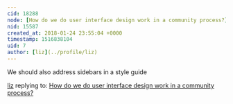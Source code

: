 ```yaml
---
cid: 18288
node: [How do we do user interface design work in a community process?](../notes/warren/01-22-2018/how-do-we-do-user-interface-design-work-in-a-community-process)
nid: 15587
created_at: 2018-01-24 23:55:04 +0000
timestamp: 1516838104
uid: 7
author: [liz](../profile/liz)
---
```


We should also address sidebars in a style guide

[liz](../profile/liz) replying to: [How do we do user interface design work in a community process?](../notes/warren/01-22-2018/how-do-we-do-user-interface-design-work-in-a-community-process)

